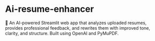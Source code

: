 # Ai-resume-enhancer
🚀 An AI-powered Streamlit web app that analyzes uploaded resumes, provides professional feedback, and rewrites them with improved tone, clarity, and structure. Built using OpenAI and PyMuPDF.
